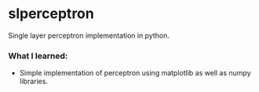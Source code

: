 # slperceptron
Single layer perceptron implementation in python.

### What I learned:

* Simple implementation of perceptron using matplotlib as well as numpy libraries.
